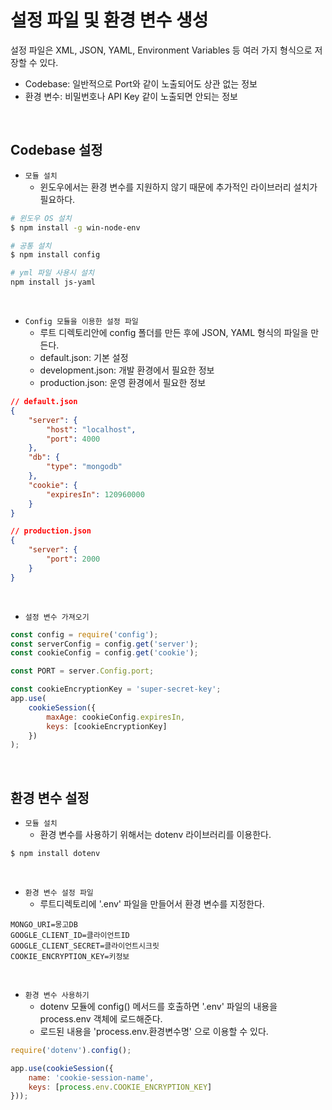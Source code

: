 # 설정 파일 및 환경 변수 생성

설정 파일은 XML, JSON, YAML, Environment Variables 등 여러 가지 형식으로 저장할 수 있다.  
 - Codebase: 일반적으로 Port와 같이 노출되어도 상관 없는 정보
 - 환경 변수: 비밀번호나 API Key 같이 노출되면 안되는 정보

<br/>

## Codebase 설정

 - `모듈 설치`
    - 윈도우에서는 환경 변수를 지원하지 않기 때문에 추가적인 라이브러리 설치가 필요하다.
```Bash
# 윈도우 OS 설치
$ npm install -g win-node-env

# 공통 설치
$ npm install config

# yml 파일 사용시 설치
npm install js-yaml
```

<br/>

 - `Config 모듈을 이용한 설정 파일`
    - 루트 디렉토리안에 config 폴더를 만든 후에 JSON, YAML 형식의 파일을 만든다.
    - default.json: 기본 설정
    - development.json: 개발 환경에서 필요한 정보
    - production.json: 운영 환경에서 필요한 정보
```json
// default.json
{
    "server": {
        "host": "localhost",
        "port": 4000
    },
    "db": {
        "type": "mongodb"
    },
    "cookie": {
        "expiresIn": 120960000
    }
}

// production.json
{
    "server": {
        "port": 2000
    }
}
```

<br/>

 - `설정 변수 가져오기`
```javascript
const config = require('config');
const serverConfig = config.get('server');
const cookieConfig = config.get('cookie');

const PORT = server.Config.port;

const cookieEncryptionKey = 'super-secret-key';
app.use(
    cookieSession({
        maxAge: cookieConfig.expiresIn,
        keys: [cookieEncryptionKey]
    })
);
```

<br/>

## 환경 변수 설정

 - `모듈 설치`
    - 환경 변수를 사용하기 위해서는 dotenv 라이브러리를 이용한다.
```Bash
$ npm install dotenv
```

<br/>

 - `환경 변수 설정 파일`
    - 루트디렉토리에 '.env' 파일을 만들어서 환경 변수를 지정한다.
```env
MONGO_URI=몽고DB
GOOGLE_CLIENT_ID=클라이언트ID
GOOGLE_CLIENT_SECRET=클라이언트시크릿
COOKIE_ENCRYPTION_KEY=키정보
```

<br/>

 - `환경 변수 사용하기`
    - dotenv 모듈에 config() 메서드를 호출하면 '.env' 파일의 내용을 process.env 객체에 로드해준다.
    - 로드된 내용을 'process.env.환경변수명' 으로 이용할 수 있다.
```javascript
require('dotenv').config();

app.use(cookieSession({
    name: 'cookie-session-name',
    keys: [process.env.COOKIE_ENCRYPTION_KEY]
}));
```

